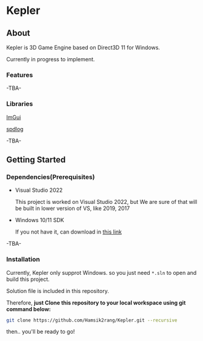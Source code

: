 # Kepler

## About

Kepler is 3D Game Engine based on Direct3D 11 for Windows.

Currently in progress to implement.

### Features

-TBA-

### Libraries

[ImGui](https://github.com/ocournut/imgui)

[spdlog](https://github.com/gabime/spdlog)

-TBA-

## Getting Started

### Dependencies(Prerequisites)

* Visual Studio 2022

  This project is worked on Visual Studio 2022, but We are sure of that will be built in lower version of VS, like 2019, 2017 
  
* Windows 10/11 SDK

  If you not have it, can download in [this link](https://developer.microsoft.com/ko-kr/windows/downloads/sdk-archive/)

  

-TBA-

### Installation

Currently, Kepler only supprot Windows. so you just need `*.sln` to open and build this project.

Solution file is included in this repository. 

Therefore, **just Clone this repository to your local workspace using git command below:**

```bash
git clone https://github.com/Hamsik2rang/Kepler.git --recursive
```

then.. you'll be ready to go!
